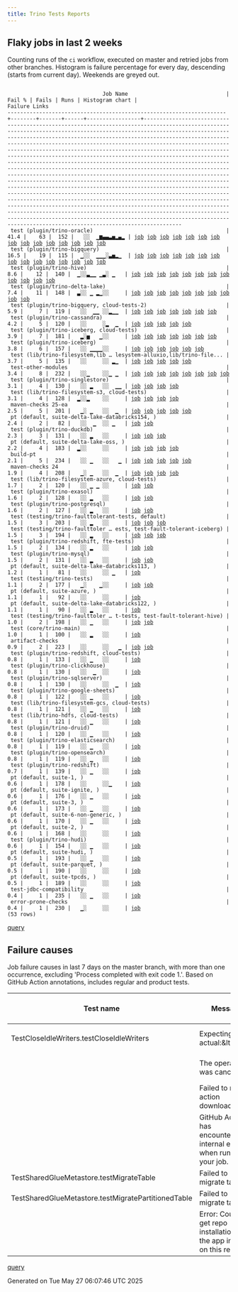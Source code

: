 ```yaml
---
title: Trino Tests Reports
---
```


## Flaky jobs in last 2 weeks

Counting runs of the `ci` workflow, executed on master and retried jobs from other branches.
Histogram is failure percentage for every day, descending (starts from current day).
Weekends are greyed out.
<pre><code>
                              Job Name                               | Fail % | Fails | Runs | Histogram chart |                                                                                                                                                                                                                                                                                                                                                                                                                                                                                                                                                                                                                  Failure Links                                                                                                                                                                                                                                                                                                                                                                                                                                                                                                                                                                                                                   
---------------------------------------------------------------------+--------+-------+------+-----------------+--------------------------------------------------------------------------------------------------------------------------------------------------------------------------------------------------------------------------------------------------------------------------------------------------------------------------------------------------------------------------------------------------------------------------------------------------------------------------------------------------------------------------------------------------------------------------------------------------------------------------------------------------------------------------------------------------------------------------------------------------------------------------------------------------------------------------------------------------------------------------------------------------------------------------------------------------------------------------------------------------------------------------------------------------------------------------------------------------------------------------------------------------------------------------------------------------------------------------------------------------
 test (plugin/trino-oracle)                                          |   41.4 |    63 |  152 |   ░░  ▁▆▄▄▃▅▂▄▂ | <a href="https://github.com/trinodb/trino/actions/runs/15151230221/job/42597644004">job</a> <a href="https://github.com/trinodb/trino/actions/runs/15127714744/job/42522754101">job</a> <a href="https://github.com/trinodb/trino/actions/runs/15130924041/job/42531708143">job</a> <a href="https://github.com/trinodb/trino/actions/runs/15132448478/job/42536528202">job</a> <a href="https://github.com/trinodb/trino/actions/runs/15139822480/job/42560756854">job</a> <a href="https://github.com/trinodb/trino/actions/runs/15143210254/job/42572531824">job</a> <a href="https://github.com/trinodb/trino/actions/runs/15106264794/job/42455636288">job</a> <a href="https://github.com/trinodb/trino/actions/runs/15110574243/job/42469042473">job</a> <a href="https://github.com/trinodb/trino/actions/runs/15118269421/job/42494428510">job</a> <a href="https://github.com/trinodb/trino/actions/runs/15118269421/job/42501003745">job</a> <a href="https://github.com/trinodb/trino/actions/runs/15093905018/job/42426170621">job</a> <a href="https://github.com/trinodb/trino/actions/runs/15080922971/job/42397307540">job</a> <a href="https://github.com/trinodb/trino/actions/runs/15070488734/job/42365424146">job</a> <a href="https://github.com/trinodb/trino/actions/runs/15070488734/job/42365424146">job</a> <a href="https://github.com/trinodb/trino/actions/runs/15070488734/job/42369817443">job</a>  
 test (plugin/trino-bigquery)                                        |   16.5 |    19 |  115 |  ▁░░  ▁▁▁░▃▅▂▁  | <a href="https://github.com/trinodb/trino/actions/runs/15263037972/job/42924060644">job</a> <a href="https://github.com/trinodb/trino/actions/runs/15151230221/job/42597636842">job</a> <a href="https://github.com/trinodb/trino/actions/runs/15130924041/job/42531695498">job</a> <a href="https://github.com/trinodb/trino/actions/runs/15118269421/job/42494410869">job</a> <a href="https://github.com/trinodb/trino/actions/runs/15087274795/job/42411485300">job</a> <a href="https://github.com/trinodb/trino/actions/runs/15087274795/job/42411485300">job</a> <a href="https://github.com/trinodb/trino/actions/runs/15064826789/job/42347293255">job</a> <a href="https://github.com/trinodb/trino/actions/runs/15070488734/job/42365410043">job</a> <a href="https://github.com/trinodb/trino/actions/runs/15070488734/job/42365410043">job</a> <a href="https://github.com/trinodb/trino/actions/runs/15070488734/job/42369792653">job</a> <a href="https://github.com/trinodb/trino/actions/runs/15070488734/job/42369792653">job</a> <a href="https://github.com/trinodb/trino/actions/runs/15039211331/job/42266837570">job</a> <a href="https://github.com/trinodb/trino/actions/runs/15039269158/job/42267001735">job</a> <a href="https://github.com/trinodb/trino/actions/runs/15044541081/job/42283851606">job</a> <a href="https://github.com/trinodb/trino/actions/runs/15044544345/job/42283878011">job</a>  
 test (plugin/trino-hive)                                            |    8.6 |    12 |  140 |  ▁░░▃▁▁ ▁▃░ ▁   | <a href="https://github.com/trinodb/trino/actions/runs/15247349349/job/42876372338">job</a> <a href="https://github.com/trinodb/trino/actions/runs/15212548249/job/42790109407">job</a> <a href="https://github.com/trinodb/trino/actions/runs/15212548249/job/42790109407">job</a> <a href="https://github.com/trinodb/trino/actions/runs/15176331609/job/42677276910">job</a> <a href="https://github.com/trinodb/trino/actions/runs/15151230221/job/42597641049">job</a> <a href="https://github.com/trinodb/trino/actions/runs/15124003651/job/42512533808">job</a> <a href="https://github.com/trinodb/trino/actions/runs/15124003651/job/42512533808">job</a> <a href="https://github.com/trinodb/trino/actions/runs/15099557662/job/42438750329">job</a> <a href="https://github.com/trinodb/trino/actions/runs/15099557662/job/42438750329">job</a> <a href="https://github.com/trinodb/trino/actions/runs/15033689160/job/42251426260">job</a> <a href="https://github.com/trinodb/trino/actions/runs/15037819589/job/42262805142">job</a> <a href="https://github.com/trinodb/trino/actions/runs/15029284927/job/42237734691">job</a>                                                                                                                                                                                                                                                  
 test (plugin/trino-delta-lake)                                      |    7.4 |    11 |  148 |  ▃░░ ▁ ▂▁░░     | <a href="https://github.com/trinodb/trino/actions/runs/15247349349/job/42876372339">job</a> <a href="https://github.com/trinodb/trino/actions/runs/15247958095/job/42878065126">job</a> <a href="https://github.com/trinodb/trino/actions/runs/15247958095/job/42878065126">job</a> <a href="https://github.com/trinodb/trino/actions/runs/15247958095/job/42881296418">job</a> <a href="https://github.com/trinodb/trino/actions/runs/15247958095/job/42881296418">job</a> <a href="https://github.com/trinodb/trino/actions/runs/15174923746/job/42673268845">job</a> <a href="https://github.com/trinodb/trino/actions/runs/15127714744/job/42522749084">job</a> <a href="https://github.com/trinodb/trino/actions/runs/15129700219/job/42528182435">job</a> <a href="https://github.com/trinodb/trino/actions/runs/15130924041/job/42531699832">job</a> <a href="https://github.com/trinodb/trino/actions/runs/15106264794/job/42455627149">job</a>                                                                                                                                                                                                                                                                                                                                                                                                                  
 test (plugin/trino-bigquery, cloud-tests-2)                         |    5.9 |     7 |  119 |   ░░  ▁▁ ░░▂▁▁  | <a href="https://github.com/trinodb/trino/actions/runs/15161276957/job/42627834448">job</a> <a href="https://github.com/trinodb/trino/actions/runs/15130924041/job/42531697230">job</a> <a href="https://github.com/trinodb/trino/actions/runs/15068766725/job/42359670907">job</a> <a href="https://github.com/trinodb/trino/actions/runs/15070488734/job/42365411262">job</a> <a href="https://github.com/trinodb/trino/actions/runs/15070488734/job/42365411262">job</a> <a href="https://github.com/trinodb/trino/actions/runs/15044544345/job/42283881016">job</a> <a href="https://github.com/trinodb/trino/actions/runs/15029284927/job/42237725348">job</a>                                                                                                                                                                                                                                                                                                                                                                                                                                                                                                                                                                                                                                                                  
 test (plugin/trino-cassandra)                                       |    4.2 |     5 |  120 |   ░░     ░▂  ▁  | <a href="https://github.com/trinodb/trino/actions/runs/15087274795/job/42411486134">job</a> <a href="https://github.com/trinodb/trino/actions/runs/15087274795/job/42411486134">job</a> <a href="https://github.com/trinodb/trino/actions/runs/15014107184/job/42188188493">job</a> <a href="https://github.com/trinodb/trino/actions/runs/15014107184/job/42188188493">job</a> <a href="https://github.com/trinodb/trino/actions/runs/15017921512/job/42200197121">job</a>                                                                                                                                                                                                                                                                                                                                                                                                                                                                                                                                                                                                                                                                                                                                                                                                                                  
 test (plugin/trino-iceberg, cloud-tests)                            |    3.9 |     7 |  181 |   ▂░▅   ▁░░     | <a href="https://github.com/trinodb/trino/actions/runs/15246522526/job/42874242882">job</a> <a href="https://github.com/trinodb/trino/actions/runs/15212548249/job/42846755983">job</a> <a href="https://github.com/trinodb/trino/actions/runs/15212548249/job/42846755983">job</a> <a href="https://github.com/trinodb/trino/actions/runs/15212548249/job/42790109431">job</a> <a href="https://github.com/trinodb/trino/actions/runs/15212548249/job/42790109431">job</a> <a href="https://github.com/trinodb/trino/actions/runs/15124003651/job/42512535890">job</a> <a href="https://github.com/trinodb/trino/actions/runs/15124003651/job/42512535890">job</a>                                                                                                                                                                                                                                                                                                                                                                                                                                                                                                                                                                                                                                                                  
 test (plugin/trino-iceberg)                                         |    3.8 |     6 |  157 |   ░░ ▁▁▁▁░░     | <a href="https://github.com/trinodb/trino/actions/runs/15181920364/job/42693173455">job</a> <a href="https://github.com/trinodb/trino/actions/runs/15159716492/job/42622904188">job</a> <a href="https://github.com/trinodb/trino/actions/runs/15164131564/job/42637453114">job</a> <a href="https://github.com/trinodb/trino/actions/runs/15130924041/job/42531703925">job</a> <a href="https://github.com/trinodb/trino/actions/runs/15112014538/job/42473688039">job</a> <a href="https://github.com/trinodb/trino/actions/runs/15056301715/job/42322910629">job</a>                                                                                                                                                                                                                                                                                                                                                                                                                                                                                                                                                                                                                                                                                                                                                  
 test (lib/trino-filesystem,lib … lesystem-alluxio,lib/trino-file... |    3.7 |     5 |  135 |   ░░     ░░ ▂▁  | <a href="https://github.com/trinodb/trino/actions/runs/15037400988/job/42261621194">job</a> <a href="https://github.com/trinodb/trino/actions/runs/15037796462/job/42262740793">job</a> <a href="https://github.com/trinodb/trino/actions/runs/15054023924/job/42315555888">job</a> <a href="https://github.com/trinodb/trino/actions/runs/15012524722/job/42183807546">job</a> <a href="https://github.com/trinodb/trino/actions/runs/15017921512/job/42200187283">job</a>                                                                                                                                                                                                                                                                                                                                                                                                                                                                                                                                                                                                                                                                                                                                                                                                                                  
 test-other-modules                                                  |    3.4 |     8 |  232 |   ░░▁    ░░▁ ▁  | <a href="https://github.com/trinodb/trino/actions/runs/15210747861/job/42784207579">job</a> <a href="https://github.com/trinodb/trino/actions/runs/15127714744/job/42522717682">job</a> <a href="https://github.com/trinodb/trino/actions/runs/15106264794/job/42455559078">job</a> <a href="https://github.com/trinodb/trino/actions/runs/15068766725/job/42359602555">job</a> <a href="https://github.com/trinodb/trino/actions/runs/15014107184/job/42188128154">job</a> <a href="https://github.com/trinodb/trino/actions/runs/15014107184/job/42188128154">job</a> <a href="https://github.com/trinodb/trino/actions/runs/15020584727/job/42208579299">job</a> <a href="https://github.com/trinodb/trino/actions/runs/15020584727/job/42208579299">job</a>                                                                                                                                                                                                                                                                                                                                                                                                                                                                                                                                                                                  
 test (plugin/trino-singlestore)                                     |    3.1 |     4 |  130 |   ░░ ▂   ░░  ▁▁ | <a href="https://github.com/trinodb/trino/actions/runs/15180864522/job/42689984929">job</a> <a href="https://github.com/trinodb/trino/actions/runs/15180864522/job/42689984929">job</a> <a href="https://github.com/trinodb/trino/actions/runs/15020713586/job/42209313992">job</a> <a href="https://github.com/trinodb/trino/actions/runs/15000595127/job/42146314182">job</a>                                                                                                                                                                                                                                                                                                                                                                                                                                                                                                                                                                                                                                                                                                                                                                                                                                                                                                                  
 test (lib/trino-filesystem-s3, cloud-tests)                         |    3.1 |     4 |  128 |  ▂░░▂    ░░     | <a href="https://github.com/trinodb/trino/actions/runs/15247349349/job/42876372294">job</a> <a href="https://github.com/trinodb/trino/actions/runs/15247356767/job/42876392521">job</a> <a href="https://github.com/trinodb/trino/actions/runs/15247356767/job/42876392521">job</a> <a href="https://github.com/trinodb/trino/actions/runs/15210747861/job/42784274857">job</a>                                                                                                                                                                                                                                                                                                                                                                                                                                                                                                                                                                                                                                                                                                                                                                                                                                                                                                                  
 maven-checks 25-ea                                                  |    2.5 |     5 |  201 |   ▁░ ▁   ░░  ▁  | <a href="https://github.com/trinodb/trino/actions/runs/15234419066/job/42846384149">job</a> <a href="https://github.com/trinodb/trino/actions/runs/15181920364/job/42693089219">job</a> <a href="https://github.com/trinodb/trino/actions/runs/15020584727/job/42208579241">job</a> <a href="https://github.com/trinodb/trino/actions/runs/15020584727/job/42208579241">job</a> <a href="https://github.com/trinodb/trino/actions/runs/15020713586/job/42209243892">job</a>                                                                                                                                                                                                                                                                                                                                                                                                                                                                                                                                                                                                                                                                                                                                                                                                                                  
 pt (default, suite-delta-lake-databricks154, )                      |    2.4 |     2 |   82 |   ░░  ▁  ░░ ▁   | <a href="https://github.com/trinodb/trino/actions/runs/15159716492/job/42623447675">job</a> <a href="https://github.com/trinodb/trino/actions/runs/15039269158/job/42267486926">job</a>                                                                                                                                                                                                                                                                                                                                                                                                                                                                                                                                                                                                                                                                                                                                                                                                                                                                                                                                                                                                                                                                                  
 test (plugin/trino-duckdb)                                          |    2.3 |     3 |  131 |   ░░ ▂   ░░     | <a href="https://github.com/trinodb/trino/actions/runs/15180864522/job/42689981416">job</a> <a href="https://github.com/trinodb/trino/actions/runs/15180864522/job/42689981416">job</a> <a href="https://github.com/trinodb/trino/actions/runs/15181920364/job/42693169741">job</a>                                                                                                                                                                                                                                                                                                                                                                                                                                                                                                                                                                                                                                                                                                                                                                                                                                                                                                                                                                                                  
 pt (default, suite-delta-lake-oss, )                                |    2.2 |     4 |  183 |  ▂░░     ░░     | <a href="https://github.com/trinodb/trino/actions/runs/15247958095/job/42878459850">job</a> <a href="https://github.com/trinodb/trino/actions/runs/15247958095/job/42878459850">job</a> <a href="https://github.com/trinodb/trino/actions/runs/15247958095/job/42881296548">job</a> <a href="https://github.com/trinodb/trino/actions/runs/15247958095/job/42881296548">job</a>                                                                                                                                                                                                                                                                                                                                                                                                                                                                                                                                                                                                                                                                                                                                                                                                                                                                                                                  
 build-pt                                                            |    2.1 |     5 |  234 |   ░░ ▁   ░░   ▁ | <a href="https://github.com/trinodb/trino/actions/runs/15180864522/job/42689930077">job</a> <a href="https://github.com/trinodb/trino/actions/runs/15180864522/job/42689930077">job</a> <a href="https://github.com/trinodb/trino/actions/runs/15035786353/job/42257139700">job</a> <a href="https://github.com/trinodb/trino/actions/runs/15020713586/job/42209244004">job</a> <a href="https://github.com/trinodb/trino/actions/runs/15000595127/job/42146235428">job</a>                                                                                                                                                                                                                                                                                                                                                                                                                                                                                                                                                                                                                                                                                                                                                                                                                                  
 maven-checks 24                                                     |    1.9 |     4 |  208 |   ▁░ ▁   ░░  ▁  | <a href="https://github.com/trinodb/trino/actions/runs/15234419066/job/42846384146">job</a> <a href="https://github.com/trinodb/trino/actions/runs/15181920364/job/42693088319">job</a> <a href="https://github.com/trinodb/trino/actions/runs/15020584727/job/42208579260">job</a> <a href="https://github.com/trinodb/trino/actions/runs/15020584727/job/42208579260">job</a>                                                                                                                                                                                                                                                                                                                                                                                                                                                                                                                                                                                                                                                                                                                                                                                                                                                                                                                  
 test (lib/trino-filesystem-azure, cloud-tests)                      |    1.7 |     2 |  120 |   ░░ ▁ ▁ ░░     | <a href="https://github.com/trinodb/trino/actions/runs/15181920364/job/42693163247">job</a> <a href="https://github.com/trinodb/trino/actions/runs/15127714744/job/42522744955">job</a>                                                                                                                                                                                                                                                                                                                                                                                                                                                                                                                                                                                                                                                                                                                                                                                                                                                                                                                                                                                                                                                                                  
 test (plugin/trino-exasol)                                          |    1.6 |     2 |  128 |   ░░ ▂   ░░     | <a href="https://github.com/trinodb/trino/actions/runs/15180864522/job/42689981852">job</a> <a href="https://github.com/trinodb/trino/actions/runs/15180864522/job/42689981852">job</a>                                                                                                                                                                                                                                                                                                                                                                                                                                                                                                                                                                                                                                                                                                                                                                                                                                                                                                                                                                                                                                                                                  
 test (plugin/trino-postgresql)                                      |    1.6 |     2 |  127 |   ░░ ▂   ░░     | <a href="https://github.com/trinodb/trino/actions/runs/15180864522/job/42689983654">job</a> <a href="https://github.com/trinodb/trino/actions/runs/15180864522/job/42689983654">job</a>                                                                                                                                                                                                                                                                                                                                                                                                                                                                                                                                                                                                                                                                                                                                                                                                                                                                                                                                                                                                                                                                                  
 test (testing/trino-faulttolerant-tests, default)                   |    1.5 |     3 |  203 |   ░░ ▂   ░░     | <a href="https://github.com/trinodb/trino/actions/runs/15180864522/job/42689986954">job</a> <a href="https://github.com/trinodb/trino/actions/runs/15180864522/job/42689986954">job</a> <a href="https://github.com/trinodb/trino/actions/runs/15181920364/job/42693184472">job</a>                                                                                                                                                                                                                                                                                                                                                                                                                                                                                                                                                                                                                                                                                                                                                                                                                                                                                                                                                                                                  
 test (testing/trino-faulttoler … ests, test-fault-tolerant-iceberg) |    1.5 |     3 |  194 |   ░░ ▂   ░░     | <a href="https://github.com/trinodb/trino/actions/runs/15180864522/job/42689987795">job</a> <a href="https://github.com/trinodb/trino/actions/runs/15180864522/job/42689987795">job</a> <a href="https://github.com/trinodb/trino/actions/runs/15181920364/job/42693185772">job</a>                                                                                                                                                                                                                                                                                                                                                                                                                                                                                                                                                                                                                                                                                                                                                                                                                                                                                                                                                                                                  
 test (plugin/trino-redshift, fte-tests)                             |    1.5 |     2 |  134 |   ░░ ▂   ░░     | <a href="https://github.com/trinodb/trino/actions/runs/15180864522/job/42689984590">job</a> <a href="https://github.com/trinodb/trino/actions/runs/15180864522/job/42689984590">job</a>                                                                                                                                                                                                                                                                                                                                                                                                                                                                                                                                                                                                                                                                                                                                                                                                                                                                                                                                                                                                                                                                                  
 test (plugin/trino-mysql)                                           |    1.5 |     2 |  131 |   ░░ ▂   ░░     | <a href="https://github.com/trinodb/trino/actions/runs/15180864522/job/42689982823">job</a> <a href="https://github.com/trinodb/trino/actions/runs/15180864522/job/42689982823">job</a>                                                                                                                                                                                                                                                                                                                                                                                                                                                                                                                                                                                                                                                                                                                                                                                                                                                                                                                                                                                                                                                                                  
 pt (default, suite-delta-lake-databricks113, )                      |    1.2 |     1 |   81 |   ░░     ░░ ▁   | <a href="https://github.com/trinodb/trino/actions/runs/15037796462/job/42263106477">job</a>                                                                                                                                                                                                                                                                                                                                                                                                                                                                                                                                                                                                                                                                                                                                                                                                                                                                                                                                                                                                                                                                                                                                                                  
 test (testing/trino-tests)                                          |    1.1 |     2 |  177 |   ▁░    ▁░░     | <a href="https://github.com/trinodb/trino/actions/runs/15234419066/job/42846402341">job</a> <a href="https://github.com/trinodb/trino/actions/runs/15118269421/job/42494437630">job</a>                                                                                                                                                                                                                                                                                                                                                                                                                                                                                                                                                                                                                                                                                                                                                                                                                                                                                                                                                                                                                                                                                  
 pt (default, suite-azure, )                                         |    1.1 |     1 |   92 |   ░░     ░░     | <a href="https://github.com/trinodb/trino/actions/runs/15127714744/job/42523001722">job</a>                                                                                                                                                                                                                                                                                                                                                                                                                                                                                                                                                                                                                                                                                                                                                                                                                                                                                                                                                                                                                                                                                                                                                                  
 pt (default, suite-delta-lake-databricks122, )                      |    1.1 |     1 |   90 |   ░░ ▂   ░░     | <a href="https://github.com/trinodb/trino/actions/runs/15181920364/job/42693877744">job</a>                                                                                                                                                                                                                                                                                                                                                                                                                                                                                                                                                                                                                                                                                                                                                                                                                                                                                                                                                                                                                                                                                                                                                                  
 test (testing/trino-faulttoler … t-tests, test-fault-tolerant-hive) |    1.0 |     2 |  198 |   ░░ ▁   ░░     | <a href="https://github.com/trinodb/trino/actions/runs/15180864522/job/42689987556">job</a> <a href="https://github.com/trinodb/trino/actions/runs/15180864522/job/42689987556">job</a>                                                                                                                                                                                                                                                                                                                                                                                                                                                                                                                                                                                                                                                                                                                                                                                                                                                                                                                                                                                                                                                                                  
 test (core/trino-main)                                              |    1.0 |     1 |  100 |   ░░ ▂   ░░     | <a href="https://github.com/trinodb/trino/actions/runs/15181920364/job/42693162584">job</a>                                                                                                                                                                                                                                                                                                                                                                                                                                                                                                                                                                                                                                                                                                                                                                                                                                                                                                                                                                                                                                                                                                                                                                  
 artifact-checks                                                     |    0.9 |     2 |  223 |   ░░     ░░   ▁ | <a href="https://github.com/trinodb/trino/actions/runs/15037796462/job/42262675657">job</a> <a href="https://github.com/trinodb/trino/actions/runs/15000595127/job/42146235410">job</a>                                                                                                                                                                                                                                                                                                                                                                                                                                                                                                                                                                                                                                                                                                                                                                                                                                                                                                                                                                                                                                                                                  
 test (plugin/trino-redshift, cloud-tests)                           |    0.8 |     1 |  133 |   ░░ ▁   ░░     | <a href="https://github.com/trinodb/trino/actions/runs/15181920364/job/42693180919">job</a>                                                                                                                                                                                                                                                                                                                                                                                                                                                                                                                                                                                                                                                                                                                                                                                                                                                                                                                                                                                                                                                                                                                                                                  
 test (plugin/trino-clickhouse)                                      |    0.8 |     1 |  130 |   ░░  ▁  ░░     | <a href="https://github.com/trinodb/trino/actions/runs/15159716492/job/42622897121">job</a>                                                                                                                                                                                                                                                                                                                                                                                                                                                                                                                                                                                                                                                                                                                                                                                                                                                                                                                                                                                                                                                                                                                                                                  
 test (plugin/trino-sqlserver)                                       |    0.8 |     1 |  130 |   ░░     ░░  ▁  | <a href="https://github.com/trinodb/trino/actions/runs/15020713586/job/42209314035">job</a>                                                                                                                                                                                                                                                                                                                                                                                                                                                                                                                                                                                                                                                                                                                                                                                                                                                                                                                                                                                                                                                                                                                                                                  
 test (plugin/trino-google-sheets)                                   |    0.8 |     1 |  122 |   ░░ ▁   ░░     | <a href="https://github.com/trinodb/trino/actions/runs/15188232909/job/42714048310">job</a>                                                                                                                                                                                                                                                                                                                                                                                                                                                                                                                                                                                                                                                                                                                                                                                                                                                                                                                                                                                                                                                                                                                                                                  
 test (lib/trino-filesystem-gcs, cloud-tests)                        |    0.8 |     1 |  121 |   ░░ ▁   ░░     | <a href="https://github.com/trinodb/trino/actions/runs/15181920364/job/42693164005">job</a>                                                                                                                                                                                                                                                                                                                                                                                                                                                                                                                                                                                                                                                                                                                                                                                                                                                                                                                                                                                                                                                                                                                                                                  
 test (lib/trino-hdfs, cloud-tests)                                  |    0.8 |     1 |  121 |   ░░ ▁   ░░     | <a href="https://github.com/trinodb/trino/actions/runs/15181920364/job/42693164665">job</a>                                                                                                                                                                                                                                                                                                                                                                                                                                                                                                                                                                                                                                                                                                                                                                                                                                                                                                                                                                                                                                                                                                                                                                  
 test (plugin/trino-druid)                                           |    0.8 |     1 |  120 |   ░░ ▁   ░░     | <a href="https://github.com/trinodb/trino/actions/runs/15181920364/job/42693169284">job</a>                                                                                                                                                                                                                                                                                                                                                                                                                                                                                                                                                                                                                                                                                                                                                                                                                                                                                                                                                                                                                                                                                                                                                                  
 test (plugin/trino-elasticsearch)                                   |    0.8 |     1 |  119 |   ░░ ▁   ░░     | <a href="https://github.com/trinodb/trino/actions/runs/15181920364/job/42693170203">job</a>                                                                                                                                                                                                                                                                                                                                                                                                                                                                                                                                                                                                                                                                                                                                                                                                                                                                                                                                                                                                                                                                                                                                                                  
 test (plugin/trino-opensearch)                                      |    0.8 |     1 |  119 |   ░░ ▁   ░░     | <a href="https://github.com/trinodb/trino/actions/runs/15181920364/job/42693178475">job</a>                                                                                                                                                                                                                                                                                                                                                                                                                                                                                                                                                                                                                                                                                                                                                                                                                                                                                                                                                                                                                                                                                                                                                                  
 test (plugin/trino-redshift)                                        |    0.7 |     1 |  139 |   ░░ ▁   ░░     | <a href="https://github.com/trinodb/trino/actions/runs/15181920364/job/42693180523">job</a>                                                                                                                                                                                                                                                                                                                                                                                                                                                                                                                                                                                                                                                                                                                                                                                                                                                                                                                                                                                                                                                                                                                                                                  
 pt (default, suite-1, )                                             |    0.6 |     1 |  178 |   ░░     ░░▁    | <a href="https://github.com/trinodb/trino/actions/runs/15064826789/job/42347867388">job</a>                                                                                                                                                                                                                                                                                                                                                                                                                                                                                                                                                                                                                                                                                                                                                                                                                                                                                                                                                                                                                                                                                                                                                                  
 pt (default, suite-ignite, )                                        |    0.6 |     1 |  176 |   ░░ ▁   ░░     | <a href="https://github.com/trinodb/trino/actions/runs/15181920364/job/42693892923">job</a>                                                                                                                                                                                                                                                                                                                                                                                                                                                                                                                                                                                                                                                                                                                                                                                                                                                                                                                                                                                                                                                                                                                                                                  
 pt (default, suite-3, )                                             |    0.6 |     1 |  173 |   ░░ ▁   ░░     | <a href="https://github.com/trinodb/trino/actions/runs/15181920364/job/42693871604">job</a>                                                                                                                                                                                                                                                                                                                                                                                                                                                                                                                                                                                                                                                                                                                                                                                                                                                                                                                                                                                                                                                                                                                                                                  
 pt (default, suite-6-non-generic, )                                 |    0.6 |     1 |  170 |   ░░ ▁   ░░     | <a href="https://github.com/trinodb/trino/actions/runs/15181920364/job/42693874643">job</a>                                                                                                                                                                                                                                                                                                                                                                                                                                                                                                                                                                                                                                                                                                                                                                                                                                                                                                                                                                                                                                                                                                                                                                  
 pt (default, suite-2, )                                             |    0.6 |     1 |  168 |   ░░     ░░     | <a href="https://github.com/trinodb/trino/actions/runs/15037796462/job/42263102488">job</a>                                                                                                                                                                                                                                                                                                                                                                                                                                                                                                                                                                                                                                                                                                                                                                                                                                                                                                                                                                                                                                                                                                                                                                  
 test (plugin/trino-hudi)                                            |    0.6 |     1 |  154 |   ░░ ▁   ░░     | <a href="https://github.com/trinodb/trino/actions/runs/15181920364/job/42693173009">job</a>                                                                                                                                                                                                                                                                                                                                                                                                                                                                                                                                                                                                                                                                                                                                                                                                                                                                                                                                                                                                                                                                                                                                                                  
 pt (default, suite-hudi, )                                          |    0.5 |     1 |  193 |   ░░ ▁   ░░     | <a href="https://github.com/trinodb/trino/actions/runs/15181920364/job/42693892420">job</a>                                                                                                                                                                                                                                                                                                                                                                                                                                                                                                                                                                                                                                                                                                                                                                                                                                                                                                                                                                                                                                                                                                                                                                  
 pt (default, suite-parquet, )                                       |    0.5 |     1 |  190 |   ░░     ░░     | <a href="https://github.com/trinodb/trino/actions/runs/15106264794/job/42456023408">job</a>                                                                                                                                                                                                                                                                                                                                                                                                                                                                                                                                                                                                                                                                                                                                                                                                                                                                                                                                                                                                                                                                                                                                                                  
 pt (default, suite-tpcds, )                                         |    0.5 |     1 |  189 |   ░░     ░░     | <a href="https://github.com/trinodb/trino/actions/runs/15106264794/job/42456022582">job</a>                                                                                                                                                                                                                                                                                                                                                                                                                                                                                                                                                                                                                                                                                                                                                                                                                                                                                                                                                                                                                                                                                                                                                                  
 test-jdbc-compatibility                                             |    0.4 |     1 |  235 |   ░░ ▁   ░░     | <a href="https://github.com/trinodb/trino/actions/runs/15181920364/job/42693090816">job</a>                                                                                                                                                                                                                                                                                                                                                                                                                                                                                                                                                                                                                                                                                                                                                                                                                                                                                                                                                                                                                                                                                                                                                                  
 error-prone-checks                                                  |    0.4 |     1 |  230 |   ▁░     ░░     | <a href="https://github.com/trinodb/trino/actions/runs/15234419066/job/42846384173">job</a>                                                                                                                                                                                                                                                                                                                                                                                                                                                                                                                                                                                                                                                                                                                                                                                                                                                                                                                                                                                                                                                                                                                                                                  
(53 rows)
</code></pre>
[query](https://github.com/trinodb/reports/blob/ab2fb29fa907bdf3c10895b9e44b11d7f9c0e80b/sql/tests/jobs.sql)

## Failure causes

Job failure causes in last 7 days on the master branch, with more than one occurrence,
excluding 'Process completed with exit code 1.'.
Based on GitHub Action annotations, includes regular and product tests.

| Test name                                           | Message                                                                    | Test failures | Run failures | % of runs | First seen at           | Last seen at            | Failure Links                                                                                                                                                                                                                                                                                                                                                                                                    |
| --------------------------------------------------- | -------------------------------------------------------------------------- | -------------:| ------------:| ---------:| ----------------------- | ----------------------- | ---------------------------------------------------------------------------------------------------------------------------------------------------------------------------------------------------------------------------------------------------------------------------------------------------------------------------------------------------------------------------------------------------------------- |
| TestCloseIdleWriters.testCloseIdleWriters           | Expecting actual:\&lt;br/\&gt;                                                   |             8 |            6 |       1.9 | 2025-05-20 07:20:07.000 | 2025-05-26 11:00:28.000 | <a href="https://github.com/trinodb/trino/actions/runs/15130924041/job/42531699832">job</a> <a href="https://github.com/trinodb/trino/actions/runs/15130924041/job/42531703925">job</a> <a href="https://github.com/trinodb/trino/actions/runs/15151230221/job/42597641049">job</a> <a href="https://github.com/trinodb/trino/actions/runs/15159716492/job/42622904188">job</a> <a href="https://github.com/trinodb/trino/actions/runs/15212548249/job/42790109407">job</a>  |
|                                                     | The operation was canceled.                                                |             5 |            5 |       1.6 | 2025-05-20 03:50:22.000 | 2025-05-21 02:14:14.000 | <a href="https://github.com/trinodb/trino/actions/runs/15127714744/job/42522754101">job</a> <a href="https://github.com/trinodb/trino/actions/runs/15130924041/job/42531708143">job</a> <a href="https://github.com/trinodb/trino/actions/runs/15132448478/job/42536528202">job</a> <a href="https://github.com/trinodb/trino/actions/runs/15139822480/job/42560756854">job</a> <a href="https://github.com/trinodb/trino/actions/runs/15151230221/job/42597644004">job</a>  |
|                                                     | Failed to resolve action download info.                                    |             4 |            2 |       0.6 | 2025-05-26 08:50:50.000 | 2025-05-26 08:57:23.000 | <a href="https://github.com/trinodb/trino/actions/runs/15249984017/job/42884371754">job</a> <a href="https://github.com/trinodb/trino/actions/runs/15249984017/job/42884371754">job</a> <a href="https://github.com/trinodb/trino/actions/runs/15250065016/job/42884639684">job</a> <a href="https://github.com/trinodb/trino/actions/runs/15250065016/job/42884639684">job</a>                                                                                  |
|                                                     | GitHub Actions has encountered an internal error when running your job.    |             3 |            1 |       0.3 | 2025-05-26 08:56:58.000 | 2025-05-26 08:56:58.000 | <a href="https://github.com/trinodb/trino/actions/runs/15250057311/job/42884658684">job</a> <a href="https://github.com/trinodb/trino/actions/runs/15250057311/job/42884658684">job</a> <a href="https://github.com/trinodb/trino/actions/runs/15250057311/job/42884658684">job</a>                                                                                                                                                                  |
| TestSharedGlueMetastore.testMigrateTable            | Failed to migrate table                                                    |             2 |            2 |       0.6 | 2025-05-23 14:41:05.000 | 2025-05-26 05:19:43.000 | <a href="https://github.com/trinodb/trino/actions/runs/15212548249/job/42790109431">job</a> <a href="https://github.com/trinodb/trino/actions/runs/15246522526/job/42874242882">job</a>                                                                                                                                                                                                                                                  |
| TestSharedGlueMetastore.testMigratePartitionedTable | Failed to migrate table                                                    |             2 |            2 |       0.6 | 2025-05-23 14:41:05.000 | 2025-05-26 05:19:43.000 | <a href="https://github.com/trinodb/trino/actions/runs/15212548249/job/42790109431">job</a> <a href="https://github.com/trinodb/trino/actions/runs/15246522526/job/42874242882">job</a>                                                                                                                                                                                                                                                  |
|                                                     | Error: Could not get repo installation. Is the app installed on this repo? |             2 |            2 |       0.6 | 2025-05-26 08:07:40.000 | 2025-05-26 09:12:05.000 | <a href="https://github.com/trinodb/trino/actions/runs/15249340675/job/42882200710">job</a> <a href="https://github.com/trinodb/trino/actions/runs/15250210687/job/42885158364">job</a>                                                                                                                                                                                                                                                  |

[query](https://github.com/trinodb/reports/blob/ab2fb29fa907bdf3c10895b9e44b11d7f9c0e80b/sql/tests/annotations.sql)

Generated on Tue May 27 06:07:46 UTC 2025
